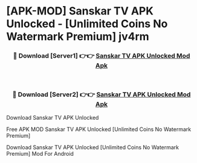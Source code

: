 # [APK-MOD] Sanskar TV APK Unlocked - [Unlimited Coins No Watermark Premium] jv4rm



<div align="center">
<h3>🔴 Download [Server1] 👉👉 <a href="https://momento.my/?title=Sanskar_TV_APK_Unlocked">Sanskar TV APK Unlocked Mod Apk</a></h3><br>

<h3>🔴 Download [Server2] 👉👉 <a href="https://momento.my/?title=Sanskar_TV_APK_Unlocked">Sanskar TV APK Unlocked Mod Apk</a></h3>
</div>



Download Sanskar TV APK Unlocked 

Free APK MOD Sanskar TV APK Unlocked [Unlimited Coins No Watermark Premium]

Download Sanskar TV APK Unlocked [Unlimited Coins No Watermark Premium] Mod For Android
